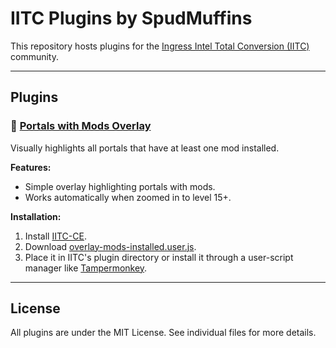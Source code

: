 # IITC Plugins by SpudMuffins

This repository hosts plugins for the [Ingress Intel Total Conversion (IITC)](https://iitc.app/) community.

---

## Plugins

### 🔮 [Portals with Mods Overlay](./plugins/overlay-mods-installed.user.js)

Visually highlights all portals that have at least one mod installed.

**Features:**
- Simple overlay highlighting portals with mods.
- Works automatically when zoomed in to level 15+.

**Installation:**
1. Install [IITC-CE](https://iitc.app/).
2. Download [overlay-mods-installed.user.js](./plugins/overlay-mods-installed.user.js).
3. Place it in IITC's plugin directory or install it through a user-script manager like [Tampermonkey](https://www.tampermonkey.net/).

---

## License

All plugins are under the MIT License. See individual files for more details.
